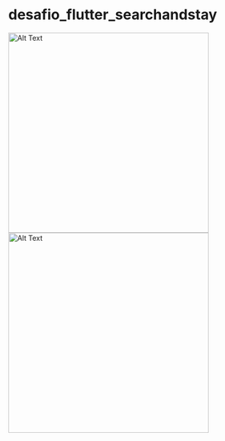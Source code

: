 # desafio_flutter_searchandstay

<img src="https://github.com/ErnestoMoraes/desafio_flutter_searchandstay/blob/dev/assets/page.png" alt="Alt Text" height=400>
<img src="https://github.com/ErnestoMoraes/desafio_flutter_searchandstay/blob/dev/assets/page_detail.png" alt="Alt Text" height=400>
